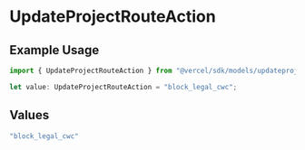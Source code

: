 # UpdateProjectRouteAction

## Example Usage

```typescript
import { UpdateProjectRouteAction } from "@vercel/sdk/models/updateprojectop.js";

let value: UpdateProjectRouteAction = "block_legal_cwc";
```

## Values

```typescript
"block_legal_cwc"
```